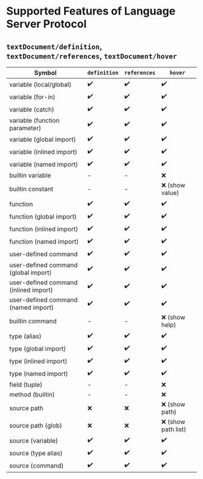 # Supported Features of Language Server Protocol

## ``textDocument/definition``, ``textDocument/references``, ``textDocument/hover``

| **Symbol**  | ``definition`` | ``references`` | ``hover`` |
|----------------|---------|---------|-----|
| variable (local/global) | ✔️ | ✔️ | ✔️ |
| variable (for-in) | ✔️ | ✔️ | ✔️ |
| variable (catch) | ✔️ | ✔️ | ✔️ |
| variable (function parameter) | ✔️ | ✔️ | ✔️ |
| variable (global import) | ✔️ | ✔️ | ✔️ |
| variable (inlined import) | ✔️ | ✔️ | ✔️ |
| variable (named import) | ✔️ | ✔️ | ✔️ |
| builtin variable | - | - | ❌ |
| builtin constant | - | - | ❌ (show value) |
| function  | ✔️ | ✔️ |✔️ |
| function (global import) | ✔️ | ✔️ | ✔️ |
| function (inlined import) | ✔️ | ✔️ | ✔️ |
| function (named import) | ✔️ | ✔️ | ✔️ |
| user-defined command | ✔️ | ✔️ |✔️ |
| user-defined command (global import)  | ✔️ | ✔️ | ✔️ |
| user-defined command (inlined import)  | ✔️ | ✔️️ | ✔️ |
| user-defined command (named import)  | ✔️ | ✔️️️ | ✔️️ |
| builtin command  | - | - | ❌ (show help) |
| type (alias) | ✔️ | ✔️ |✔️ |
| type (global import)| ✔️ | ✔️ | ✔️ |
| type (inlined import) | ✔️ | ✔️️ | ✔️ |
| type (named import) | ✔️ | ✔️ | ✔️ |
| field (tuple)      | - | - | ❌ |
| method (builtin) | - | - | ❌ |
| source path | ❌ | ❌ | ❌ (show path) |
| source path (glob) | ❌ | ❌ | ❌ (show path list) |
| source (variable) | ✔️ | ✔️ | ✔️ |
| source (type alias) | ✔️ | ✔️ | ✔️ |
| source (command) | ✔️ | ✔️ | ✔️ |